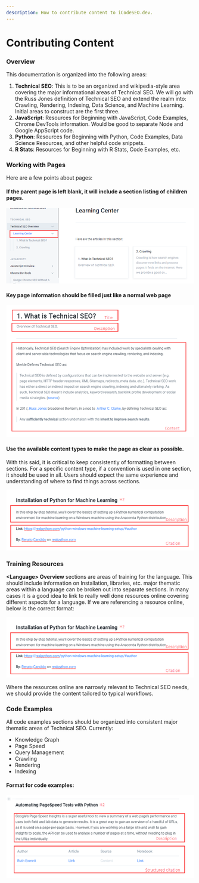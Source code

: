 ```yaml
---
description: How to contribute content to iCodeSEO.dev.
---
```


# Contributing Content

### Overview

This documentation is organized into the following areas:

1. **Technical SEO**: This is to be an organized and wikipedia-style area covering the major informational areas of Technical SEO.  We will go with the Russ Jones definition of Technical SEO and extend the realm into: Crawling, Rendering, Indexing, Data Science, and Machine Learning.  Initial areas to construct are the first three.
2. **JavaScript**: Resources for Beginning with JavaScript, Code Examples, Chrome DevTools information. Would be good to separate Node and Google AppScript code.
3. **Python**: Resources for Beginning with Python, Code Examples, Data Science Resources, and other helpful code snippets.
4. **R Stats**: Resources for Beginning with R Stats, Code Examples, etc.



### Working with Pages

Here are a few points about pages:

#### If the parent page is left blank, it will include a section listing of children pages.

![](../.gitbook/assets/image%20%284%29.png)

#### 

#### Key page information should be filled just like a normal web page 

![](../.gitbook/assets/image%20%282%29.png)

#### Use the available content types to make the page as clear as possible.

With this said, it is critical to keep consistently of formatting between sections.  For a specific content type, if a convention is used in one section, it should be used in all.  Users should expect the same experience and understanding of where to find things across sections.

![](../.gitbook/assets/image%20%281%29.png)

### 

### Training Resources

**&lt;Language&gt; Overview** sections are areas of training for the language.  This should include information on Installation, libraries, etc.  major thematic areas within a language can be broken out into separate sections.  In many cases it is a good idea to link to really well done resources online covering different aspects for a language.  If we are referencing a resource online, below is the correct format:

![](../.gitbook/assets/image.png)

Where the resources online are narrowly relevant to Technical SEO needs, we should provide the content tailored to typical workflows.



### Code Examples

All code examples sections should be organized into consistent major thematic areas of Technical SEO.  Currently:

* Knowledge Graph
* Page Speed
* Query Management
* Crawling
* Rendering
* Indexing

#### Format for code examples:

![](../.gitbook/assets/image%20%283%29.png)



